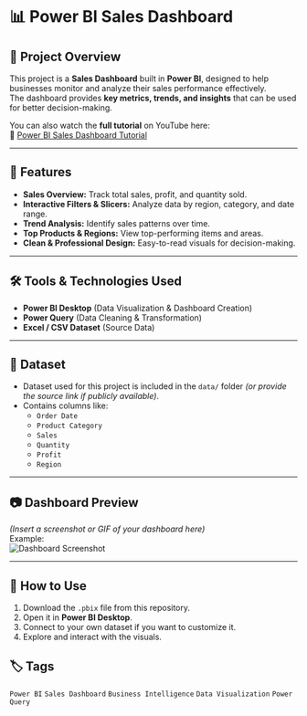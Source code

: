 # 📊 Power BI Sales Dashboard

## 📝 Project Overview
This project is a **Sales Dashboard** built in **Power BI**, designed to help businesses monitor and analyze their sales performance effectively.  
The dashboard provides **key metrics, trends, and insights** that can be used for better decision-making.  

You can also watch the **full tutorial** on YouTube here:  
🎥 [Power BI Sales Dashboard Tutorial](https://youtu.be/fZn83JRt4Nk)  

---

## 🎯 Features
- **Sales Overview:** Track total sales, profit, and quantity sold.  
- **Interactive Filters & Slicers:** Analyze data by region, category, and date range.  
- **Trend Analysis:** Identify sales patterns over time.  
- **Top Products & Regions:** View top-performing items and areas.  
- **Clean & Professional Design:** Easy-to-read visuals for decision-making.  

---

## 🛠️ Tools & Technologies Used
- **Power BI Desktop** (Data Visualization & Dashboard Creation)  
- **Power Query** (Data Cleaning & Transformation)  
- **Excel / CSV Dataset** (Source Data)  

---

## 📂 Dataset
- Dataset used for this project is included in the `data/` folder *(or provide the source link if publicly available)*.  
- Contains columns like:  
  - `Order Date`  
  - `Product Category`  
  - `Sales`  
  - `Quantity`  
  - `Profit`  
  - `Region`  

---

## 📷 Dashboard Preview
*(Insert a screenshot or GIF of your dashboard here)*  
Example:  
![Dashboard Screenshot](images/dashboard.png)  

---

## 🚀 How to Use
1. Download the `.pbix` file from this repository.  
2. Open it in **Power BI Desktop**.  
3. Connect to your own dataset if you want to customize it.  
4. Explore and interact with the visuals.

## 🏷️ Tags
`Power BI` `Sales Dashboard` `Business Intelligence` `Data Visualization` `Power Query`
